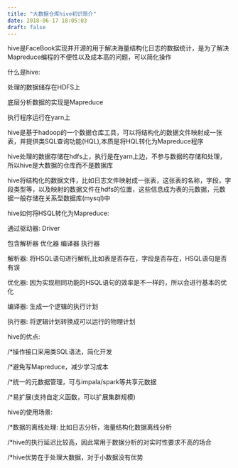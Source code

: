 ```yaml
---
title: "大数据仓库hive初识简介"
date: 2018-06-17 18:05:03
draft: false
---
```

hive是FaceBook实现并开源的用于解决海量结构化日志的数据统计，是为了解决Mapreduce编程的不便性以及成本高的问题，可以简化操作

什么是hive:

处理的数据储存在HDFS上

底层分析数据的实现是Mapreduce

执行程序运行在yarn上

hive是基于hadoop的一个数据仓库工具，可以将结构化的数据文件映射成一张表，并提供类SQL查询功能(HQL),本质是将HQL转化为Mapreduce程序

hive处理的数据存储在hdfs上，执行是在yarn上边，不参与数据的存储和处理，所以hive是大数据的仓库而不是数据库

hive将结构化的数据文件，比如日志文件映射成一张表，这张表的名称，字段，字段类型等，以及映射的数据文件在hdfs的位置，这些信息成为表的元数据，元数据一般存储在关系型数据库(mysql)中

hive如何将HSQL转化为Mapreduce:

通过驱动器: Driver

包含解析器 优化器 编译器 执行器

解析器: 将HSQL语句进行解析,比如表是否存在，字段是否存在，HSQL语句是否有误

优化器: 因为实现相同功能的HSQL语句的效率是不一样的，所以会进行基本的优化

编译器: 生成一个逻辑的执行计划

执行器: 将逻辑计划转换成可以运行的物理计划

hive的优点:

/*操作接口采用类SQL语法，简化开发

/*避免写Mapreduce，减少学习成本

/*统一的元数据管理，可与impala/spark等共享元数据

/*易扩展(支持自定义函数，可以扩展集群规模)

hive的使用场景:

/*数据的离线处理: 比如日志分析，海量结构化数据离线分析

/*hive的执行延迟比较高，因此常用于数据分析的对实时性要求不高的场合

/*hive优势在于处理大数据，对于小数据没有优势